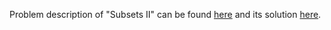 Problem description of "Subsets II" can be found [here](https://leetcode.com/problems/subsets-ii/description/) and its solution [here](https://github.com/aurimas13/Solutions-To-Problems/blob/main/LeetCode/Python%20Solutions/Subsets%20II/subset.py).
